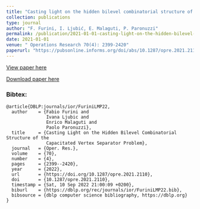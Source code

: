 ```yaml
---
title: "Casting light on the hidden bilevel combinatorial structure of the capacitated vertex separator problem"
collection: publications
type: journal
author: "F. Furini, I. Ljubić, E. Malaguti, P. Paronuzzi"
permalink: /publication/2021-01-01-casting-light-on-the-hidden-bilevel-combinatorial-structure-of-the-capacitated-vertex-separator-problem
date: 2021-01-01
venue: " Operations Research 70(4): 2399-2420"
paperurl: "https://pubsonline.informs.org/doi/abs/10.1287/opre.2021.2110"
---
```


[View paper here](https://pubsonline.informs.org/doi/abs/10.1287/opre.2021.2110)

[Download paper here](http://www.optimization-online.org/DB_HTML/2019/09/7389.html)

### Bibtex:

```
@article{DBLP:journals/ior/FuriniLMP22,
  author    = {Fabio Furini and
               Ivana Ljubic and
               Enrico Malaguti and
               Paolo Paronuzzi},
  title     = {Casting Light on the Hidden Bilevel Combinatorial Structure of the
               Capacitated Vertex Separator Problem},
  journal   = {Oper. Res.},
  volume    = {70},
  number    = {4},
  pages     = {2399--2420},
  year      = {2022},
  url       = {https://doi.org/10.1287/opre.2021.2110},
  doi       = {10.1287/opre.2021.2110},
  timestamp = {Sat, 10 Sep 2022 21:00:09 +0200},
  biburl    = {https://dblp.org/rec/journals/ior/FuriniLMP22.bib},
  bibsource = {dblp computer science bibliography, https://dblp.org}
}
```
